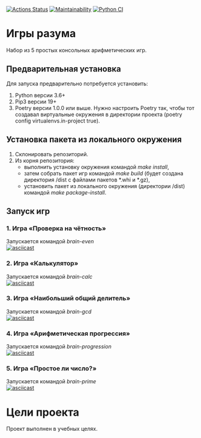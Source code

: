 [![Actions Status](https://github.com/yulia-sa/python-project-lvl1/workflows/hexlet-check/badge.svg)](https://github.com/yulia-sa/python-project-lvl1/actions)
[![Maintainability](https://api.codeclimate.com/v1/badges/9041ce594419613b4760/maintainability)](https://codeclimate.com/github/yulia-sa/python-project-lvl1/maintainability)
[![Python CI](https://github.com/yulia-sa/python-project-lvl1/actions/workflows/pyci.yml/badge.svg)](https://github.com/yulia-sa/python-project-lvl1/actions)


# Игры разума

Набор из 5 простых консольных арифметических игр.

## Предварительная установка

Для запуска предварительно потребуется установить: 
1. Python версии 3.6+
1. Pip3 версии 19+
1. Poetry версии 1.0.0 или выше. Нужно настроить Poetry так, чтобы тот создавал виртуальные окружения в директории проекта (poetry config virtualenvs.in-project true).

## Установка пакета из локального окружения

1. Склонировать репозиторий.
1. Из корня репозитория:
    * выполнить установку окружения командой _make install_,
    * затем собрать пакет игр командой _make build_ (будет создана директория /dist с файлами пакетов *.whi и *.gz),
    * установить пакет из локального окружения (директории /dist) командой _make package-install_.

## Запуск игр

### 1. Игра «Проверка на чётность»
Запускается командой _brain-even_  
[![asciicast](https://asciinema.org/a/GlUO4xUdnZPjKdyNsBHvAIHQS.svg)](https://asciinema.org/a/GlUO4xUdnZPjKdyNsBHvAIHQS?t=2)

### 2. Игра «Калькулятор»
Запускается командой _brain-calc_  
[![asciicast](https://asciinema.org/a/wok2ZXG573myNkRCjgiNWwM10.svg)](https://asciinema.org/a/wok2ZXG573myNkRCjgiNWwM10?t=2)

### 3. Игра «Наибольший общий делитель»
Запускается командой _brain-gcd_  
[![asciicast](https://asciinema.org/a/cX7hupMxJJSv7j1aKGIGIlpt5.svg)](https://asciinema.org/a/cX7hupMxJJSv7j1aKGIGIlpt5?t=2)

### 4. Игра «Арифметическая прогрессия»
Запускается командой _brain-progression_  
[![asciicast](https://asciinema.org/a/PkNsnLWPQKBhc0PBOos15gVyz.svg)](https://asciinema.org/a/PkNsnLWPQKBhc0PBOos15gVyz?t=2)

### 5. Игра «Простое ли число?»
Запускается командой _brain-prime_  
[![asciicast](https://asciinema.org/a/oiLPeVdwSJGUAzwCFsioDa3N0.svg)](https://asciinema.org/a/oiLPeVdwSJGUAzwCFsioDa3N0?t=2)

# Цели проекта

Проект выполнен в учебных целях.
